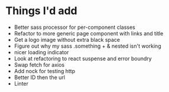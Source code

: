 # Things I'd add

* Better sass processor for per-component classes
* Refactor to more generic page component with links and title 
* Get a logo image without extra black space
* Figure out why my sass .something + & nested isn't working
* nicer loading indicator
* Look at refactoring to react suspense and error boundry
* Swap fetch for axios
* Add nock for testing http
* Better ID then the url
* Linter